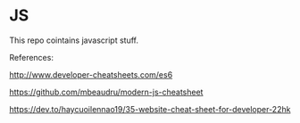 # JS

This repo cointains javascript stuff.

References:

http://www.developer-cheatsheets.com/es6

https://github.com/mbeaudru/modern-js-cheatsheet

https://dev.to/haycuoilennao19/35-website-cheat-sheet-for-developer-22hk


